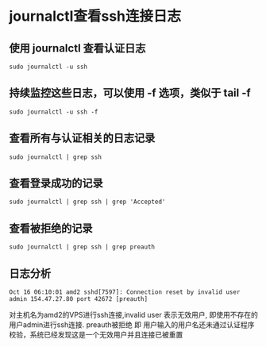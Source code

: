 # journalctl查看ssh连接日志

## 使用 journalctl 查看认证日志
```
sudo journalctl -u ssh
```

## 持续监控这些日志，可以使用 -f 选项，类似于 tail -f
```
sudo journalctl -u ssh -f
```

## 查看所有与认证相关的日志记录
```
sudo journalctl | grep ssh
```

## 查看登录成功的记录
```
sudo journalctl | grep ssh | grep 'Accepted'
```

## 查看被拒绝的记录
```
sudo journalctl | grep ssh | grep preauth
```


## 日志分析
```
Oct 16 06:10:01 amd2 sshd[7597]: Connection reset by invalid user admin 154.47.27.80 port 42672 [preauth]
```
对主机名为amd2的VPS进行ssh连接,invalid user 表示无效用户, 即使用不存在的用户admin进行ssh连接. preauth被拒绝
即 用户输入的用户名还未通过认证程序校验，系统已经发现这是一个无效用户并且连接已被重置


